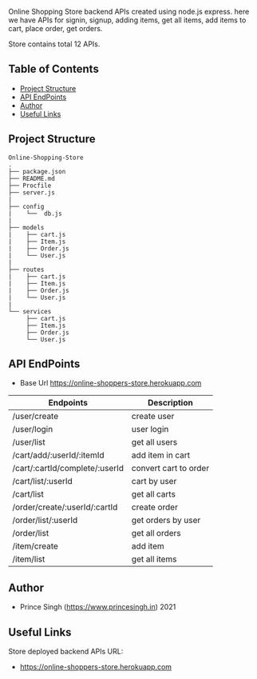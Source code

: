 Online Shopping Store backend APIs created using node.js express. here we have APIs for signin, signup, adding items, get all items, add items to cart, place order, get orders. 

Store contains total 12 APIs.

## Table of Contents

* [Project Structure](#project-structure)
* [API EndPoints](#api-endpoints)
* [Author](#author)
* [Useful Links](#useful-links)

## Project Structure

```
Online-Shopping-Store
.
├── package.json
├── README.md
├── Procfile
├── server.js
|
├── config
|    └──  db.js
|
├── models
|    ├── cart.js 
|    ├── Item.js 
|    ├── Order.js 
|    └── User.js
|
├── routes
|    ├── cart.js 
|    ├── Item.js 
|    ├── Order.js 
|    └── User.js
|
└── services
     ├── cart.js 
     ├── Item.js 
     ├── Order.js 
     └── User.js

```

## API EndPoints

- Base Url <https://online-shoppers-store.herokuapp.com>

| Endpoints                           | Description              |
| ----------------------------------- | ------------------------ |
| /user/create                        | create user              |
| /user/login                         | user login               |
| /user/list                          | get all users            |
| /cart/add/:userId/:itemId           | add item in cart         |
| /cart/:cartId/complete/:userId      | convert cart to order    |
| /cart/list/:userId                  | cart by user             |
| /cart/list                          | get all carts            |
| /order/create/:userId/:cartId       | create order             |
| /order/list/:userId                 | get orders by user       |
| /order/list                         | get all orders           |
| /item/create                        | add item                 |
| /item/list                          | get all items            |


## Author

- Prince Singh (https://www.princesingh.in) 2021

## Useful Links

Store deployed backend APIs URL:

- <https://online-shoppers-store.herokuapp.com>